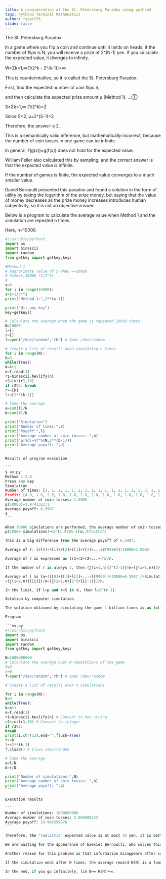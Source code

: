 ```yaml
---
title: A consideration of the St. Petersburg Paradox using python3
tags: Python3 Terminal Mathematics
author: fygar256
slide: false
---
```

The St. Petersburg Paradox

In a game where you flip a coin and continue until it lands on heads, if the number of flips is N, you will receive a prize of 2^(N-1) yen. If you calculate the expected value, it diverges to infinity.

W=Σk=1,∞(1/2^k・2^(k-1))=∞

This is counterintuitive, so it is called the St. Petersburg Paradox.

First, find the expected number of coin flips S,

and then calculate the expected prize amount μ (Method 1). …①

S=Σk=1,∞ (1/2^k)=2

Since S=2, μ=2^(S-1)=2

Therefore, the answer is 2.

This is a semantically valid inference, but mathematically incorrect, because the number of coin tosses in one game can be infinite.

In general, f(g(x))=g(f(x)) does not hold for the expected value.

William Feller also calculated this by sampling, and the correct answer is that the expected value is infinite.

If the number of games is finite, the expected value converges to a much smaller value.

Daniel Bernoulli presented this paradox and found a solution in the form of utility by taking the logarithm of the prize money, but saying that the value of money decreases as the prize money increases introduces human subjectivity, so it is not an objective answer.

Below is a program to calculate the average value when Method 1 and the simulation are repeated n times.

Here, n=10000.

````ev0.py
#!/usr/bin/python3
import os
import binascii
import random
from getkey import getkey,keys

#Method 1
# Approximate value of S when ∞=10000
# S=Σk=1,10000 (1/2^k)
#
s=0
for i in range(10000):
s=s+1/2**i
print("Method 1:",2**(s-1))

print("Hit any key")
key=getkey()

# Calculate the average when the game is repeated 10000 times
N=10000
l=[]
r=[]
f=open("/dev/random",'rb') # Open /dev/random

# Create a list of results when simulating n times
for i in range(N):
k=0
while(True):
k=k+1
n=f.read(1)
r1=binascii.hexlify(n)
r2=int(r1,16)
if r2%2: break
r+=[k]
l+=[2**(k-1)]

# Take the average
a=sum(l)/N
b=sum(r)/N

print("Simulation")
print("Number of times:",r)
print("Payoff:",l)
print("Average number of coin tosses: ",b)
print("μ(%d)=%f"%(N,2**(b-1)))
print("Average payoff: ",a)
```

Results of program execution

```
$ ev.py
Method 1:2.0
Press any key
Simulation
Number of times: [3, 1, 2, 1, 1, 2, 2, 1, 1, 1, 1, 1, 1, 2, 1, 3, 2, 1, 2, 1, 1, 2, 1, 2, 1, 2, 2, 4, 3, 1, 3, 4, 5, 3, 1, 3, 3, 1, 1, 1, 1, 1, 1, 2, 1, 1, 3, 1, 1, 1, 2, 1, 1, 3, 1, 1, 3, 4, 1, 1, 5, 5, 4, 1, 1, 2, 5, 1, 1, 1, 1, 2, 1, 2, 1, 2, 3, 2, 3, 2, 2, 1, 2, 1, 2, 1, 2, 3, 1, 1, 1, 3, 1, 10,, omitted because it's long, 8, 1, 7, 1, 1, 1]
Profit: [4.0, 1.0, 2.0, 1.0, 1.0, 2.0, 2.0, 1.0, 1.0, 1.0, 1.0, 1.0, 1.0, 1.0, 1.0, 1.0, 1.0, 1.0, 2.0, 1.0, 4.0, 2.0, 1.0, 2.0, 1.0, 1.0, 1.0, 2.0, 2.0, 8.0, 4.0, 1.0, 4.0, 8.0, 16.0, 16.0, 8.0, 1.0, 1.0, 1.0, 1.0, 2.0, 16.0, 16.0, 8.0, 1.0, 1.0, 1.0, 2.0, 16.0, 1.0, 1.0, 1.0, 1.0, 2.0, 1.0, 2.0, 1.0, 2.0, 4.0, 2.0, 4.0, 2.0, 2.0, 1.0, 2.0, 1.0, 1.0, 2.0, 4.0, 1.0, 1.0, 1.0, 4.0, 1.0, 512.0, long, omitted, 128.0, 1.0, 64.0, 1.0, 1.0, 1.0]
Average number of coin tosses: 1.9905
μ(10000)=1.974132271
Average payoff: 6.5987
$
```

When 10000 simulations are performed, the average number of coin tosses is 1.9905, so
μ(10000 simulations)＝2^(1.9905-1)≒1.974132271

This is a big difference from the average payoff of 6.5987.

Average of r: (r[0]+r[1]+r[2]+r[3]+r[4]+...+r[9999])/10000=1.9905

Average of r is expressed as (r1+r2+r2+...+rn)/n.

If the number of r is always 2, then (∑(i=1,n){2^(2-1)})n=(∑(i=1,n){2})n=2.

Average of l is la=(l[0]+l[1]+l[2]+...+l[9999])/10000=6.5987 //Simulation
=(∑(i=1,n){l[i]})/n=(∑(i=1,n){2^(r[i]-1)})/n.

In the limit, if l=μ and r=S in ①, then l=2^(r-1).

Solution by computer simulation

The solution obtained by simulating the game 1 billion times is as follows.

Program

```ev.py
#!/usr/bin/python3
import os
import binascii
import random
from getkey import getkey,keys

N=1000000000
# Calculate the average over N repetitions of the game
l=0
r=0
f=open("/dev/random",'rb') # Open /dev/random

# Create a list of results over n simulations

for i in range(N):
k=0
while(True):
k=k+1
n=f.read(1)
r1=binascii.hexlify(n) # Convert to hex string
r2=int(r1,16) # Convert to integer
if r2%2:
break
print(i,chr(13),end='',flush=True)
r+=k
l+=2**(k-1)
f.close() # Close /dev/random

# Take the average
a=l/N
b=r/N

print("Number of simulations:",N)
print("Average number of coin tosses: ",b)
print("Average payoff: ",a)
```

Execution results

```
Number of simulations: 1000000000
Average number of coin tosses: 2.000005233
Average payoff: 19.908359876
```

Therefore, the "realistic" expected value is at most 20 yen. It is better not to gamble on this.

We are waiting for the appearance of Ezekiel Bernoulli, who solves this problem by renormalizing the expected value with a new theory of mathematics.

Another reason for this problem is that information disappears after calculation.

If the simulation ends after N times, the average reward H(N) is a function of N including probabilistic unknowns.

In the end, if you go infinitely, lim N→∞ H(N)＝∞.
